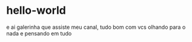 # hello-world
e ai galerinha que assiste meu canal, tudo bom com vcs
olhando para o nada e pensando em tudo
